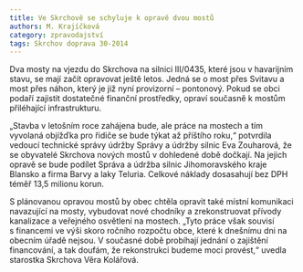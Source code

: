 ```yaml
---
title: Ve Skrchově se schyluje k opravě dvou mostů
authors: M. Krajíčková
category: zpravodajství
tags: Skrchov doprava 30-2014 
---
```


Dva mosty na vjezdu do Skrchova na silnici III/0435, které jsou v havarijním stavu, se mají začít opravovat ještě letos. Jedná se o most přes Svitavu a most přes náhon, který je již nyní provizorní – pontonový. Pokud se obci podaří zajistit dostatečné finanční prostředky, opraví současně k mostům přiléhající infrastrukturu.

„Stavba v letošním roce zahájena bude, ale práce na mostech a tím vyvolaná objížďka pro řidiče se bude týkat  až příštího roku,“ potvrdila vedoucí technické správy údržby Správy a údržby silnic Eva Zouharová, že se obyvatelé Skrchova nových mostů v dohledené době dočkají. Na jejich opravě se bude podílet Správa a údržba silnic Jihomoravského kraje Blansko a firma Barvy a laky Teluria. Celkové náklady dosasahují bez DPH téměř 13,5 milionu korun.

S plánovanou opravou mostů by obec chtěla opravit také místní komunikaci navazující na mosty, vybudovat nové chodníky a zrekonstruovat přívody kanalizace a veřejného osvětlení na mostech. „Tyto práce však souvisí s financemi ve výši skoro ročního rozpočtu obce, které k dnešnímu dni na obecním úřadě nejsou. V současné době probíhají jednání o zajištění financování, a tak doufám, že rekonstrukci budeme moci provést,“ uvedla starostka Skrchova Věra Kolářová.